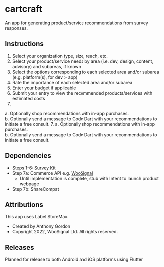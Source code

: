 # cartcraft

An app for generating product/service recommendations from survey responses.

## Instructions

1. Select your organization type, size, reach, etc.
2. Select your product/service needs by area (i.e. dev, design, content, advisory) and subareas, if known
3. Select the options corresponding to each selected area and/or subarea (e.g. platform(s), for dev > app)
4. Rate the importance of each selected area and/or subarea
5. Enter your budget if applicable
6. Submit your entry to view the recommended products/services with estimated costs
7.
a.  Optionally shop recommendations with in-app purchases.  
b.  Optionally send a message to Code Dart with your recommendations to initiate a free consult.
7. a.  Optionally shop recommendations with in-app purchases.  
   b.  Optionally send a message to Code Dart with your recommendations to initiate a free consult.

## Dependencies

* Steps 1-6: [Survey Kit](https://pub.dev/packages/survey_kit)
* Step 7a: Commerce API e.g. [WooSignal](https://woosignal.com)
    * Until implementation is complete, stub with Intent to launch product webpage
* Step 7b: ShareCompat

## Attributions

This app uses Label StoreMax. 
* Created by Anthony Gordon
* Copyright 2022, WooSignal Ltd. All rights reserved.

## Releases

Planned for release to both Android and iOS platforms using Flutter

